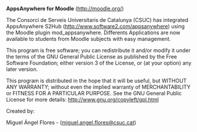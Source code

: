 **AppsAnywhere for Moodle** (http://moodle.org/)

The Consorci de Serveis Universitaris de Catalunya (CSUC) has integrated AppsAnywhere S2Hub (http://www.software2.com/appsanywhere) using the Moodle plugin mod_appsanywhere. Differents Applications are now available to students from Moodle subjects with easy management.

This program is free software; you can redistribute it and/or modify it under the terms of the GNU General Public License as published by the Free Software Foundation; either version 3 of the License, or (at your option) any later version.

This program is distributed in the hope that it will be useful, but WITHOUT ANY WARRANTY; without even the implied warranty of MERCHANTABILITY or FITNESS FOR A PARTICULAR PURPOSE. See the GNU General Public License for more details: http://www.gnu.org/copyleft/gpl.html

Created by:

Miguel Ángel Flores - (miguel.angel.flores@csuc.cat)


